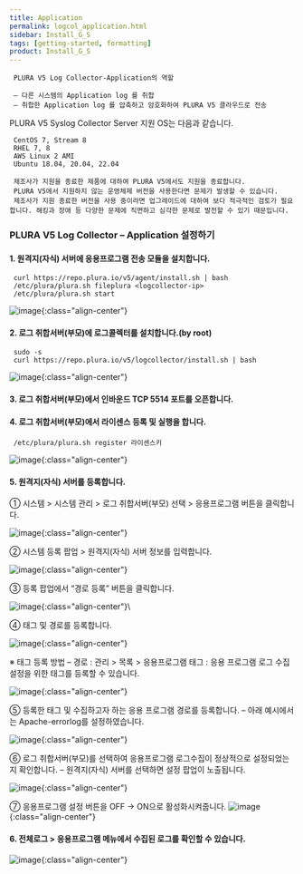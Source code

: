 ```yaml
---
title: Application
permalink: logcol_application.html
sidebar: Install_G_S
tags: [getting-started, formatting]
product: Install_G_S
---
```


     PLURA V5 Log Collector-Application의 역할

     – 다른 시스템의 Application log 를 취합
     – 취합한 Application log 를 압축하고 암호화하여 PLURA V5 클라우드로 전송

PLURA V5 Syslog Collector Server 지원 OS는 다음과 같습니다.

     CentOS 7, Stream 8
     RHEL 7, 8
     AWS Linux 2 AMI
     Ubuntu 18.04, 20.04, 22.04

     제조사가 지원을 종료한 제품에 대하여 PLURA V5에서도 지원을 종료합니다.
     PLURA V5에서 지원하지 않는 운영체제 버전을 사용한다면 문제가 발생할 수 있습니다.
     제조사가 지원 종료한 버전을 사용 중이라면 업그레이드에 대하여 보다 적극적인 검토가 필요합니다. 해킹과 장애 등 다양한 문제에 직면하고 심각한 문제로 발전할 수 있기 때문입니다.

### PLURA V5 Log Collector – Application 설정하기

#### 1. 원격지(자식) 서버에 응용프로그램 전송 모듈을 설치합니다.
     curl https://repo.plura.io/v5/agent/install.sh | bash
     /etc/plura/plura.sh fileplura <logcollector-ip>
     /etc/plura/plura.sh start

![image](/docs/images/Ins_G/LogCol_app/app_1.png){:class="align-center"}



#### 2. 로그 취합서버(부모)에 로그콜렉터를 설치합니다.(by root)

     sudo -s
     curl https://repo.plura.io/v5/logcollector/install.sh | bash

![image](/docs/images/Ins_G/LogCol_app/app_2.png){:class="align-center"}


#### 3. 로그 취합서버(부모)에서 인바운드 TCP 5514 포트를 오픈합니다.

#### 4. 로그 취합서버(부모)에서 라이센스 등록 및 실행을 합니다.

     /etc/plura/plura.sh register 라이센스키

![image](/docs/images/Ins_G/LogCol_app/app_3.png){:class="align-center"}

#### 5. 원격지(자식) 서버를 등록합니다.
  ① 시스템  > 시스템 관리 > 로그 취합서버(부모) 선택 > 응용프로그램 버튼을 클릭합니다.

![image](/docs/images/Ins_G/LogCol_app/app_4.png){:class="align-center"}

  ② 시스템 등록 팝업 > 원격지(자식) 서버 정보를 입력합니다.

![image](/docs/images/Ins_G/LogCol_app/app_5.png){:class="align-center"}

  ③ 등록 팝업에서 “경로 등록” 버튼을 클릭합니다.

![image](/docs/images/Ins_G/LogCol_app/app_6.png){:class="align-center"}\

  ④ 태그 및 경로를 등록합니다.

![image](/docs/images/Ins_G/LogCol_app/app_7.png){:class="align-center"}

※ 태그 등록 방법
– 경로 : 관리 > 목록 > 응용프로그램 태그 : 응용 프로그램 로그 수집 설정을 위한 태그를 등록할 수 있습니다.

![image](/docs/images/Ins_G/LogCol_app/app_8.png){:class="align-center"}

  ⑤ 등록한 태그 및 수집하고자 하는 응용 프로그램 경로를 등록합니다.
    – 아래 예시에서는 Apache-errorlog를 설정하였습니다.

![image](/docs/images/Ins_G/LogCol_app/app_9.png){:class="align-center"}

  ⑥ 로그 취합서버(부모)를 선택하여 응용프로그램 로그수집이 정상적으로 설정되었는지 확인합니다.
    – 원격지(자식) 서버를 선택하면 설정 팝업이 노출됩니다.

![image](/docs/images/Ins_G/LogCol_app/app_10.png){:class="align-center"}

  ⑦ 응용프로그램 설정 버튼을 OFF → ON으로 활성화시켜줍니다. 
![image](/docs/images/Ins_G/LogCol_app/app_11.png){:class="align-center"}

#### 6. 전체로그 > 응용프로그램 메뉴에서 수집된 로그를 확인할 수 있습니다.

![image](/docs/images/Ins_G/LogCol_app/app_12.png){:class="align-center"}